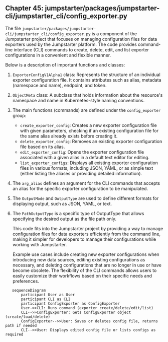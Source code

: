 ## Chapter 45: jumpstarter/packages/jumpstarter-cli/jumpstarter_cli/config_exporter.py

 The file `jumpstarter/packages/jumpstarter-cli/jumpstarter_cli/config_exporter.py` is a component of the Jumpstarter project that focuses on managing configuration files for data exporters used by the Jumpstarter platform. The code provides command-line interface (CLI) commands to create, delete, edit, and list exporter configurations in a convenient and flexible manner.

   Below is a description of important functions and classes:

1. `ExporterConfigV1Alpha1` class: Represents the structure of an individual exporter configuration file. It contains attributes such as alias, metadata (namespace and name), endpoint, and token.

2. `ObjectMeta` class: A subclass that holds information about the resource's namespace and name in Kubernetes-style naming conventions.

3. The main functions (commands) are defined under the `config_exporter` group:
   - `create_exporter_config`: Creates a new exporter configuration file with given parameters, checking if an existing configuration file for the same alias already exists before creating it.
   - `delete_exporter_config`: Removes an existing exporter configuration file based on its alias.
   - `edit_exporter_config`: Opens the exporter configuration file associated with a given alias in a default text editor for editing.
   - `list_exporter_configs`: Displays all existing exporter configuration files in various formats, including JSON, YAML, or as simple text (either listing the aliases or providing detailed information).

4. The `arg_alias` defines an argument for the CLI commands that accepts an alias for the specific exporter configuration to be manipulated.

5. The `OutputMode` and `OutputType` are used to define different formats for displaying output, such as JSON, YAML, or text.

6. The `PathOutputType` is a specific type of OutputType that allows specifying the desired output as the file path only.

   This code fits into the Jumpstarter project by providing a way to manage configuration files for data exporters efficiently from the command line, making it simpler for developers to manage their configurations while working with Jumpstarter.

   Example use cases include creating new exporter configurations when introducing new data sources, editing existing configurations as necessary, and deleting configurations that are no longer in use or have become obsolete. The flexibility of the CLI commands allows users to easily customize their workflows based on their specific needs and preferences.

 ```mermaid
    sequenceDiagram
        participant User as User
        participant CLI as CLI
        participant ConfigExporter as ConfigExporter
        User->>CLI: Runs command (exporter create/delete/edit/list)
        CLI-->>ConfigExporter: Gets ConfigExporter object (create/load/delete)
        ConfigExporter-->>User: Saves or deletes config file, returns path if needed
        CLI-->>User: Displays edited config file or lists configs as required
   ```